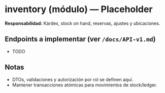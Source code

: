 # inventory (módulo) — Placeholder
**Responsabilidad:** Kárdex, stock on hand, reservas, ajustes y ubicaciones.

## Endpoints a implementar (ver `/docs/API-v1.md`)
- TODO

## Notas
- DTOs, validaciones y autorización por rol se definen aquí.
- Mantener transacciones atómicas para movimientos de stock/ledger.
